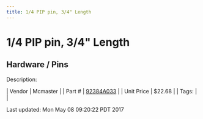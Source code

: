 ```yaml
---
title: 1/4 PIP pin, 3/4" Length
---
```


# 1/4 PIP pin, 3/4" Length
## Hardware / Pins
Description: 	 

| Vendor | Mcmaster | 
| Part # | [92384A033](https://www.mcmaster.com/#92384A033) | 
| Unit Price | $22.68 | 
| Tags: |  | 

Last updated: Mon May 08 09:20:22 PDT 2017